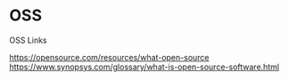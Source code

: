 # OSS
OSS Links

https://opensource.com/resources/what-open-source
https://www.synopsys.com/glossary/what-is-open-source-software.html
